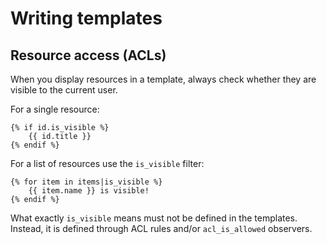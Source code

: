 Writing templates
=================

Resource access (ACLs)
----------------------

When you display resources in a template, always check whether they are visible
to the current user.

For a single resource:

```
{% if id.is_visible %}
    {{ id.title }}
{% endif %}
```

For a list of resources use the `is_visible` filter:

```
{% for item in items|is_visible %}
    {{ item.name }} is visible!
{% endif %}
```

What exactly `is_visible` means must not be defined in the templates. Instead, 
it is defined through ACL rules and/or `acl_is_allowed` observers.